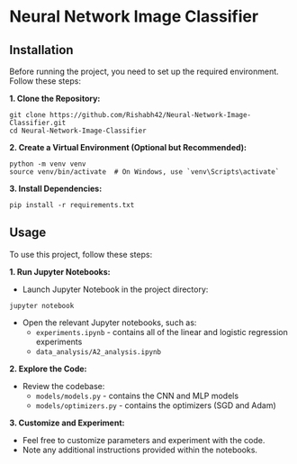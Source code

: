 # Neural Network Image Classifier

## Installation
Before running the project, you need to set up the required environment. Follow these steps:

**1. Clone the Repository:**
```
git clone https://github.com/Rishabh42/Neural-Network-Image-Classifier.git
cd Neural-Network-Image-Classifier
```
**2. Create a Virtual Environment (Optional but Recommended):**
```
python -m venv venv
source venv/bin/activate  # On Windows, use `venv\Scripts\activate`
```
**3. Install Dependencies:**
```
pip install -r requirements.txt
```

## Usage
To use this project, follow these steps:

**1. Run Jupyter Notebooks:**
* Launch Jupyter Notebook in the project directory:
```
jupyter notebook
```
* Open the relevant Jupyter notebooks, such as:
  - `experiments.ipynb` - contains all of the linear and logistic regression experiments
  - `data_analysis/A2_analysis.ipynb`
  
**2. Explore the Code:**
* Review the codebase:
  - `models/models.py` - contains the CNN and MLP models
  - `models/optimizers.py` - contains the optimizers (SGD and Adam)
 
**3. Customize and Experiment:**
* Feel free to customize parameters and experiment with the code.
* Note any additional instructions provided within the notebooks.

